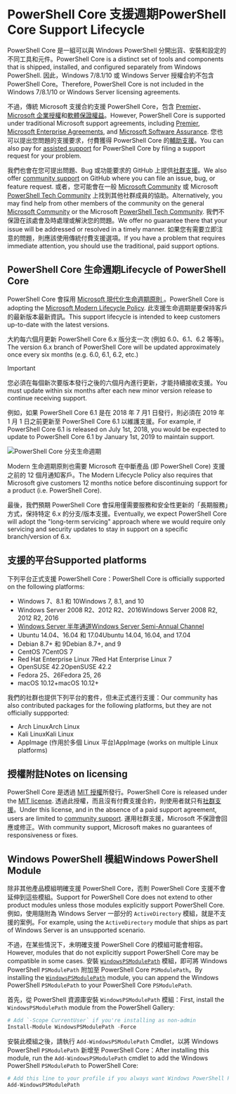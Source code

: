 # <a name="powershell-core-support-lifecycle"></a><span data-ttu-id="58603-101">PowerShell Core 支援週期</span><span class="sxs-lookup"><span data-stu-id="58603-101">PowerShell Core Support Lifecycle</span></span>

<span data-ttu-id="58603-102">PowerShell Core 是一組可以與 Windows PowerShell 分開出貨、安裝和設定的不同工具和元件。</span><span class="sxs-lookup"><span data-stu-id="58603-102">PowerShell Core is a distinct set of tools and components that is shipped, installed, and configured separately from Windows PowerShell.</span></span>
<span data-ttu-id="58603-103">因此，Windows 7/8.1/10 或 Windows Server 授權合約不包含 PowerShell Core。</span><span class="sxs-lookup"><span data-stu-id="58603-103">Therefore, PowerShell Core is not included in the Windows 7/8.1/10 or Windows Server licensing agreements.</span></span>

<span data-ttu-id="58603-104">不過，傳統 Microsoft 支援合約支援 PowerShell Core，包含 [Premier][]、[Microsoft 企業授權][enterprise-agreement]和[軟體保證權益][assurance]。</span><span class="sxs-lookup"><span data-stu-id="58603-104">However, PowerShell Core is supported under traditional Microsoft support agreements, including [Premier][], [Microsoft Enterprise Agreements][enterprise-agreement], and [Microsoft Software Assurance][assurance].</span></span>
<span data-ttu-id="58603-105">您也可以提出您問題的支援要求，付費獲得 PowerShell Core 的[輔助支援][]。</span><span class="sxs-lookup"><span data-stu-id="58603-105">You can also pay for [assisted support][] for PowerShell Core by filing a support request for your problem.</span></span>

<span data-ttu-id="58603-106">我們也會在您可提出問題、Bug 或功能要求的 GitHub 上提供[社群支援][]。</span><span class="sxs-lookup"><span data-stu-id="58603-106">We also offer [community support][] on GitHub where you can file an issue, bug, or feature request.</span></span>
<span data-ttu-id="58603-107">或者，您可能會在一般 [Microsoft Community][] 或 Microsoft [PowerShell Tech Community][] 上找到其他社群成員的協助。</span><span class="sxs-lookup"><span data-stu-id="58603-107">Alternatively, you may find help from other members of the community on the general [Microsoft Community][] or the Microsoft [PowerShell Tech Community][].</span></span>
<span data-ttu-id="58603-108">我們不保證在該處會及時處理或解決您的問題。</span><span class="sxs-lookup"><span data-stu-id="58603-108">We offer no guarantee there that your issue will be addressed or resolved in a timely manner.</span></span>
<span data-ttu-id="58603-109">如果您有需要立即注意的問題，則應該使用傳統付費支援選項。</span><span class="sxs-lookup"><span data-stu-id="58603-109">If you have a problem that requires immediate attention, you should use the traditional, paid support options.</span></span>

## <a name="lifecycle-of-powershell-core"></a><span data-ttu-id="58603-110">PowerShell Core 生命週期</span><span class="sxs-lookup"><span data-stu-id="58603-110">Lifecycle of PowerShell Core</span></span>

<span data-ttu-id="58603-111">PowerShell Core 會採用 [Microsoft 現代化生命週期原則 ][modern]。</span><span class="sxs-lookup"><span data-stu-id="58603-111">PowerShell Core is adopting the [Microsoft Modern Lifecycle Policy][modern].</span></span>
<span data-ttu-id="58603-112">此支援生命週期是要保持客戶的最新版本最新資訊。</span><span class="sxs-lookup"><span data-stu-id="58603-112">This support lifecycle is intended to keep customers up-to-date with the latest versions.</span></span>

<span data-ttu-id="58603-113">大約每六個月更新 PowerShell Core 6.x 版分支一次 (例如 6.0、6.1、6.2 等等)。</span><span class="sxs-lookup"><span data-stu-id="58603-113">The version 6.x branch of PowerShell Core will be updated approximately once every six months (e.g. 6.0, 6.1, 6.2, etc.)</span></span>

> [!IMPORTANT]
> <span data-ttu-id="58603-114">您必須在每個新次要版本發行之後的六個月內進行更新，才能持續接收支援。</span><span class="sxs-lookup"><span data-stu-id="58603-114">You must update within six months after each new minor version release to continue receiving support.</span></span>

<span data-ttu-id="58603-115">例如，如果 PowerShell Core 6.1 是在 2018 年 7 月1 日發行，則必須在 2019 年 1 月 1 日之前更新至 PowerShell Core 6.1 以維護支援。</span><span class="sxs-lookup"><span data-stu-id="58603-115">For example, if PowerShell Core 6.1 is released on July 1st, 2018, you would be expected to update to PowerShell Core 6.1 by January 1st, 2019 to maintain support.</span></span>

![PowerShell Core 分支生命週期][lifecycle-chart]

<span data-ttu-id="58603-117">Modern 生命週期原則也需要 Microsoft 在中斷產品 (即 PowerShell Core) 支援之前的 12 個月通知客戶。</span><span class="sxs-lookup"><span data-stu-id="58603-117">The Modern Lifecycle Policy also requires that Microsoft give customers 12 months notice before discontinuing support for a product (i.e. PowerShell Core).</span></span>

<span data-ttu-id="58603-118">最後，我們預期 PowerShell Core 會採用僅需要服務和安全性更新的「長期服務」方式，保持特定 6.x 的分支/版本支援。</span><span class="sxs-lookup"><span data-stu-id="58603-118">Eventually, we expect PowerShell Core will adopt the "long-term servicing" approach where we would require only servicing and security updates to stay in support on a specific branch/version of 6.x.</span></span>

## <a name="supported-platforms"></a><span data-ttu-id="58603-119">支援的平台</span><span class="sxs-lookup"><span data-stu-id="58603-119">Supported platforms</span></span>

<span data-ttu-id="58603-120">下列平台正式支援 PowerShell Core：</span><span class="sxs-lookup"><span data-stu-id="58603-120">PowerShell Core is officially supported on the following platforms:</span></span>

* <span data-ttu-id="58603-121">Windows 7、8.1 和 10</span><span class="sxs-lookup"><span data-stu-id="58603-121">Windows 7, 8.1, and 10</span></span>
* <span data-ttu-id="58603-122">Windows Server 2008 R2、2012 R2、2016</span><span class="sxs-lookup"><span data-stu-id="58603-122">Windows Server 2008 R2, 2012 R2, 2016</span></span>
* <span data-ttu-id="58603-123">[Windows Server 半年通道][semi-annual]</span><span class="sxs-lookup"><span data-stu-id="58603-123">[Windows Server Semi-Annual Channel][semi-annual]</span></span>
* <span data-ttu-id="58603-124">Ubuntu 14.04、16.04 和 17.04</span><span class="sxs-lookup"><span data-stu-id="58603-124">Ubuntu 14.04, 16.04, and 17.04</span></span>
* <span data-ttu-id="58603-125">Debian 8.7+ 和 9</span><span class="sxs-lookup"><span data-stu-id="58603-125">Debian 8.7+, and 9</span></span>
* <span data-ttu-id="58603-126">CentOS 7</span><span class="sxs-lookup"><span data-stu-id="58603-126">CentOS 7</span></span>
* <span data-ttu-id="58603-127">Red Hat Enterprise Linux 7</span><span class="sxs-lookup"><span data-stu-id="58603-127">Red Hat Enterprise Linux 7</span></span>
* <span data-ttu-id="58603-128">OpenSUSE 42.2</span><span class="sxs-lookup"><span data-stu-id="58603-128">OpenSUSE 42.2</span></span>
* <span data-ttu-id="58603-129">Fedora 25、26</span><span class="sxs-lookup"><span data-stu-id="58603-129">Fedora 25, 26</span></span>
* <span data-ttu-id="58603-130">macOS 10.12+</span><span class="sxs-lookup"><span data-stu-id="58603-130">macOS 10.12+</span></span>

<span data-ttu-id="58603-131">我們的社群也提供下列平台的套件，但未正式進行支援：</span><span class="sxs-lookup"><span data-stu-id="58603-131">Our community has also contributed packages for the following platforms, but they are not officially suppported:</span></span>

* <span data-ttu-id="58603-132">Arch Linux</span><span class="sxs-lookup"><span data-stu-id="58603-132">Arch Linux</span></span>
* <span data-ttu-id="58603-133">Kali Linux</span><span class="sxs-lookup"><span data-stu-id="58603-133">Kali Linux</span></span>
* <span data-ttu-id="58603-134">AppImage (作用於多個 Linux 平台)</span><span class="sxs-lookup"><span data-stu-id="58603-134">AppImage (works on multiple Linux platforms)</span></span>

## <a name="notes-on-licensing"></a><span data-ttu-id="58603-135">授權附註</span><span class="sxs-lookup"><span data-stu-id="58603-135">Notes on licensing</span></span>

<span data-ttu-id="58603-136">PowerShell Core 是透過 [MIT 授權][]所發行。</span><span class="sxs-lookup"><span data-stu-id="58603-136">PowerShell Core is released under the [MIT license][].</span></span>
<span data-ttu-id="58603-137">透過此授權，而且沒有付費支援合約，則使用者就只有[社群支援][]。</span><span class="sxs-lookup"><span data-stu-id="58603-137">Under this license, and in the absence of a paid support agreement, users are limited to [community support][].</span></span>
<span data-ttu-id="58603-138">運用社群支援，Microsoft 不保證會回應或修正。</span><span class="sxs-lookup"><span data-stu-id="58603-138">With community support, Microsoft makes no guarantees of responsiveness or fixes.</span></span>

## <a name="windows-powershell-module"></a><span data-ttu-id="58603-139">Windows PowerShell 模組</span><span class="sxs-lookup"><span data-stu-id="58603-139">Windows PowerShell Module</span></span>

<span data-ttu-id="58603-140">除非其他產品模組明確支援 PowerShell Core，否則 PowerShell Core 支援不會延伸到這些模組。</span><span class="sxs-lookup"><span data-stu-id="58603-140">Support for PowerShell Core does not extend to other product modules unless those modules explicitly support PowerShell Core.</span></span>
<span data-ttu-id="58603-141">例如，使用隨附為 Windows Server 一部分的 `ActiveDirectory` 模組，就是不支援的案例。</span><span class="sxs-lookup"><span data-stu-id="58603-141">For example, using the `ActiveDirectory` module that ships as part of Windows Server is an unsupported scenario.</span></span>

<span data-ttu-id="58603-142">不過，在某些情況下，未明確支援 PowerShell Core 的模組可能會相容。</span><span class="sxs-lookup"><span data-stu-id="58603-142">However, modules that do not explicitly support PowerShell Core may be compatible in some cases.</span></span>
<span data-ttu-id="58603-143">安裝 [`WindowsPSModulePath`][] 模組，即可將 Windows PowerShell `PSModulePath` 附加至 PowerShell Core `PSModulePath`。</span><span class="sxs-lookup"><span data-stu-id="58603-143">By installing the [`WindowsPSModulePath`][] module, you can append the Windows PowerShell `PSModulePath` to your PowerShell Core `PSModulePath`.</span></span>

<span data-ttu-id="58603-144">首先，從 PowerShell 資源庫安裝 `WindowsPSModulePath` 模組：</span><span class="sxs-lookup"><span data-stu-id="58603-144">First, install the `WindowsPSModulePath` module from the PowerShell Gallery:</span></span>

```powershell
# Add `-Scope CurrentUser` if you're installing as non-admin
Install-Module WindowsPSModulePath -Force
```

<span data-ttu-id="58603-145">安裝此模組之後，請執行 `Add-WindowsPSModulePath` Cmdlet，以將 Windows PowerShell `PSModulePath` 新增至 PowerShell Core：</span><span class="sxs-lookup"><span data-stu-id="58603-145">After installing this module, run the `Add-WindowsPSModulePath` cmdlet to add the Windows PowerShell `PSModulePath` to PowerShell Core:</span></span>

```powershell
# Add this line to your profile if you always want Windows PowerShell PSModulePath
Add-WindowsPSModulePath
```

[Premier]: https://www.microsoft.com/en-us/microsoftservices/support.aspx
[enterprise-agreement]: https://www.microsoft.com/en-us/licensing/licensing-programs/enterprise.aspx
[assurance]: https://www.microsoft.com/en-us/licensing/licensing-programs/software-assurance-default.aspx
[社群支援]: https://github.com/powershell/powershell/issues
[community support]: https://github.com/powershell/powershell/issues
[Microsoft Community]: https://answers.microsoft.com/
[PowerShell Tech Community]: https://techcommunity.microsoft.com/t5/PowerShell/ct-p/WindowsPowerShell
[輔助支援]: https://support.microsoft.com/assistedsupportproducts
[assisted support]: https://support.microsoft.com/assistedsupportproducts
[modern]: https://support.microsoft.com/help/30881/modern-lifecycle-policy
[lifecycle-chart]: ./images/modern-lifecycle.png
[semi-annual]: https://docs.microsoft.com/windows-server/get-started/semi-annual-channel-overview
[MIT 授權]: https://github.com/PowerShell/PowerShell/blob/master/LICENSE.txt
[MIT license]: https://github.com/PowerShell/PowerShell/blob/master/LICENSE.txt
[`WindowsPSModulePath`]: https://www.powershellgallery.com/packages/WindowsPSModulePath/